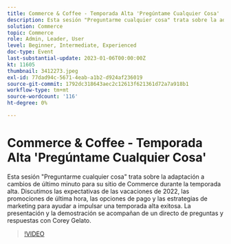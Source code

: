 ```yaml
---
title: Commerce & Coffee - Temporada Alta 'Pregúntame Cualquier Cosa'
description: Esta sesión "Preguntarme cualquier cosa" trata sobre la adaptación a cambios de último minuto para su sitio de Commerce durante la temporada alta. Discutimos las expectativas de las vacaciones de 2022, las promociones de última hora, las opciones de pago y las estrategias de marketing para ayudar a impulsar una temporada alta exitosa. La presentación y la demostración se acompañan de un directo de preguntas y respuestas con Corey Gelato.
solution: Commerce
topic: Commerce
role: Admin, Leader, User
level: Beginner, Intermediate, Experienced
doc-type: Event
last-substantial-update: 2023-01-06T00:00:00Z
kt: 11605
thumbnail: 3412273.jpeg
exl-id: 77dad94c-5671-4eab-a1b2-d924af236019
source-git-commit: 1792dc318643aec2c12613f621361d72a7a918b1
workflow-type: tm+mt
source-wordcount: '116'
ht-degree: 0%

---
```


# Commerce &amp; Coffee - Temporada Alta &#39;Pregúntame Cualquier Cosa&#39;

Esta sesión &quot;Preguntarme cualquier cosa&quot; trata sobre la adaptación a cambios de último minuto para su sitio de Commerce durante la temporada alta. Discutimos las expectativas de las vacaciones de 2022, las promociones de última hora, las opciones de pago y las estrategias de marketing para ayudar a impulsar una temporada alta exitosa. La presentación y la demostración se acompañan de un directo de preguntas y respuestas con Corey Gelato.

>[!VIDEO](https://video.tv.adobe.com/v/3412273/?quality=12&learn=on)
